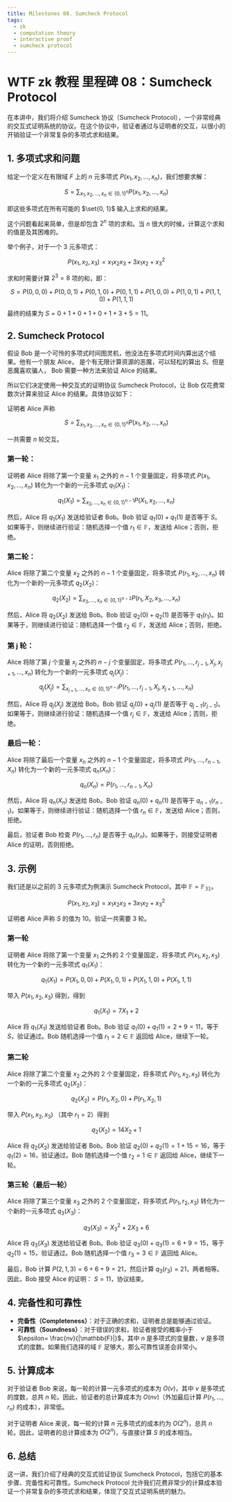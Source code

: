 ```yaml
---
title: Milestones 08. Sumcheck Protocol
tags:
  - zk
  - computation theory
  - interactive proof
  - sumcheck protocol
---
```


# WTF zk 教程 里程碑 08：Sumcheck Protocol

在本讲中，我们将介绍 Sumcheck 协议（Sumcheck Protocol），一个非常经典的交互式证明系统的协议。在这个协议中，验证者通过与证明者的交互，以很小的开销验证一个非常复杂的多项式求和结果。

## 1. 多项式求和问题

给定一个定义在有限域 $F$ 上的 $n$ 元多项式 $P(x_1, x_2, \dots, x_n)$，我们想要求解：

$$
S = \sum_{x_1, x_2, ..., x_n \in \{0,1\}^n}  P(x_1, x_2, \dots, x_n)
$$

即这些多项式在所有可能的 $\set{0, 1}$ 输入上求和的结果。

这个问题看起来简单，但是却包含 $2^n$ 项的求和。当 $n$ 很大的时候，计算这个求和的值是及其困难的。

举个例子，对于一个 3 元多项式：

$$
P(x_1, x_2, x_3) = x_1 x_2 x_3 + 3 x_1 x_2 + x_3^2
$$

求和时需要计算 $2^3 = 8$ 项的和，即：

$$
S = P(0,0,0) + P(0,0,1) + P(0,1,0) + P(0,1,1) + P(1,0,0) + P(1,0,1) + P(1,1,0) + P(1,1,1)
$$

最终的结果为 $S = 0 + 1 + 0 + 1 + 0 + 1 + 3 + 5 = 11$。

## 2. Sumcheck Protocol

假设 Bob 是一个可怜的多项式时间图灵机，他没法在多项式时间内算出这个结果。他有一个朋友 Alice， 是个有无限计算资源的恶魔，可以轻松的算出 $S$。但是恶魔喜欢骗人， Bob 需要一种方法来验证 Alice 的结果。

所以它们决定使用一种交互式的证明协议 Sumcheck Protocol，让 Bob 仅花费常数次计算来验证 Alice 的结果。具体协议如下：

证明者 Alice 声称 

$$
S = \sum_{x_1, x_2, ..., x_n \in \{0,1\}^n}  P(x_1, x_2, \dots, x_n)
$$

一共需要 $n$ 轮交互。

### 第一轮：

证明者 Alice 将除了第一个变量 $x_1$ 之外的 $n-1$ 个变量固定，将多项式 $P(x_1, x_2, \dots, x_n)$ 转化为一个新的一元多项式 $q_1(X_1)$：

$$
q_1(X_1) = \sum_{x_2, \dots, x_n \in \{0,1\}^{n-1}} P(X_1, x_2, \dots, x_n)
$$

然后，Alice 将 $q_1(X_1)$ 发送给验证者 Bob。Bob 验证 $q_1(0) + q_1(1)$ 是否等于 $S$。如果等于，则继续进行验证：随机选择一个值 $r_1 \in \mathbb{F}$，发送给 Alice；否则，拒绝。

### 第二轮：

Alice 将除了第二个变量 $x_2$ 之外的 $n-1$ 个变量固定，将多项式 $P(r_1, x_2, \dots, x_n)$ 转化为一个新的一元多项式 $q_2(X_2)$：

$$
q_2(X_2) = \sum_{x_3, \dots, x_n \in \{0,1\}^{n-2}} P(r_1, X_2, x_3, \dots, x_n)
$$

然后，Alice 将 $q_2(X_2)$ 发送给 Bob。Bob 验证 $q_2(0) + q_2(1)$ 是否等于 $q_1(r_1)$。如果等于，则继续进行验证：随机选择一个值 $r_2 \in \mathbb{F}$，发送给 Alice；否则，拒绝。

### 第 j 轮：

Alice 将除了第 $j$ 个变量 $x_j$ 之外的 $n-j$ 个变量固定，将多项式 $P(r_1, \dots, r_{j-1}, X_j, x_{j+1}, \dots, x_n)$ 转化为一个新的一元多项式 $q_j(X_j)$：

$$
q_j(X_j) = \sum_{x_{j+1}, \dots, x_n \in \{0,1\}^{n-j}} P(r_1, \dots, r_{j-1}, X_j, x_{j+1}, \dots, x_n)
$$

然后，Alice 将 $q_j(X_j)$ 发送给 Bob。Bob 验证 $q_j(0) + q_j(1)$ 是否等于 $q_{j-1}(r_{j-1})$。如果等于，则继续进行验证：随机选择一个值 $r_j \in \mathbb{F}$，发送给 Alice；否则，拒绝。

### 最后一轮：

Alice 将除了最后一个变量 $x_n$ 之外的 $n-1$ 个变量固定，将多项式 $P(r_1, \dots, r_{n-1}, X_n)$ 转化为一个新的一元多项式 $q_n(X_n)$：

$$
q_n(X_n) = P(r_1, \dots, r_{n-1}, X_n)
$$

然后，Alice 将 $q_n(X_n)$ 发送给 Bob。Bob 验证 $q_n(0) + q_n(1)$ 是否等于 $q_{n-1}(r_{n-1})$。如果等于，则继续进行验证：随机选择一个值 $r_n \in \mathbb{F}$，发送给 Alice；否则，拒绝。

最后，验证者 Bob 检查 $P(r_1, \dots, r_n)$ 是否等于 $q_n(r_n)$。如果等于，则接受证明者 Alice 的证明，否则拒绝。

## 3. 示例

我们还是以之前的 3 元多项式为例演示 Sumcheck Protocol，其中 $\mathbb{F} = \mathbb{F_{31}}$。

$$
P(x_1, x_2, x_3) = x_1 x_2 x_3 + 3 x_1 x_2 + x_3^2
$$

证明者 Alice 声称 $S$ 的值为 10。验证一共需要 3 轮。

### 第一轮

证明者 Alice 将除了第一个变量 $x_1$ 之外的 $2$ 个变量固定，将多项式 $P(x_1, x_2, x_3)$ 转化为一个新的一元多项式 $q_1(X_1)$：

$$
q_1(X_1) = P(X_1, 0, 0) + P(X_1, 0, 1) + P(X_1, 1, 0) + P(X_1, 1, 1)
$$

带入 $P(x_1, x_2, x_3)$ 得到，得到 

$$
q_1(X_1) = 7 X_1 + 2
$$

Alice 将 $q_1(X_1)$ 发送给验证者 Bob。Bob 验证 $q_1(0) + q_1(1) = 2+ 9 = 11$，等于 $S$，验证通过。Bob 随机选择一个值 $r_1 = 2 \in \mathbb{F}$ 返回给 Alice，继续下一轮。

### 第二轮

Alice 将除了第二个变量 $x_2$ 之外的 $2$ 个变量固定，将多项式 $P(r_1, x_2, x_3)$ 转化为一个新的一元多项式 $q_2(X_2)$：

$$
q_2(X_2) = P(r_1, X_2, 0) + P(r_1, X_2, 1)
$$

带入 $P(x_1, x_2, x_3)$ （其中 $r_1 = 2$）得到 

$$
q_2(X_2) = 14 X_2 + 1
$$

Alice 将 $q_2(X_2)$ 发送给验证者 Bob。Bob 验证 $q_2(0) + q_2(1) = 1 + 15 = 16$，等于 $q_1(2) = 16$，验证通过。Bob 随机选择一个值 $r_2 = 1 \in \mathbb{F}$ 返回给 Alice，继续下一轮。

### 第三轮（最后一轮）

Alice 将除了第三个变量 $x_3$ 之外的 $2$ 个变量固定，将多项式 $P(r_1, r_2, x_3)$ 转化为一个新的一元多项式 $q_3(X_3)$：

$$
q_3(X_3) = X_3^2 + 2X_3 +6
$$

Alice 将 $q_3(X_3)$ 发送给验证者 Bob。Bob 验证 $q_3(0) + q_3(1) = 6 + 9 = 15$，等于 $q_2(1) = 15$，验证通过。Bob 随机选择一个值 $r_3 = 3 \in \mathbb{F}$ 返回给 Alice。

最后，Bob 计算 $P(2,1,3) = 6 + 6 + 9 = 21$，然后计算 $q_3(r_3) = 21$，两者相等。因此，Bob 接受 Alice 的证明： $S = 11$，协议结束。

## 4. 完备性和可靠性

- **完备性（Completeness）**：对于正确的求和，证明者总是能够通过验证。
- **可靠性（Soundness）**：对于错误的求和，验证者接受的概率小于 $\epsilon=  \frac{nv}{|\mathbb{F}|}$，其中 $n$ 是多项式的变量数，$v$ 是多项式的度数。如果我们选择的域 $\mathbb{F}$ 足够大，那么可靠性误差会非常小。

## 5. 计算成本

对于验证者 Bob 来说，每一轮的计算一元多项式的成本为 $O(v)$，其中 $v$ 是多项式的度数，总共 $n$ 轮。因此，验证者的总计算成本为 $O(nv)$（外加最后计算 $P(r_1, \dots, r_n)$ 的成本），非常低。

对于证明者 Alice 来说，每一轮的计算 $n$ 元多项式的成本约为 $O(2^n)$，总共 $n$ 轮。因此，证明者的总计算成本为 $O(2^n)$，与直接计算 $S$ 的成本相当。

## 6. 总结

这一讲，我们介绍了经典的交互式验证协议 Sumcheck Protocol，包括它的基本步骤、完备性和可靠性。Sumcheck Protocol 允许我们花费非常少的计算成本验证一个非常复杂的多项式求和结果，体现了交互式证明系统的魅力。
